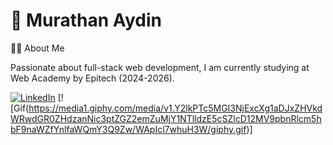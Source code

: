# 🚀 Murathan Aydin

👨‍💻 About Me

Passionate about full-stack web development, I am currently studying at Web Academy by Epitech (2024-2026).

[![LinkedIn](https://img.icons8.com/?size=50&id=13930&format=png)](https://linkedin.com/in/murathan-aydin) [![Gif(https://media1.giphy.com/media/v1.Y2lkPTc5MGI3NjExcXg1aDJxZHVkdWRwdGR0ZHdzanNic3ptZGZ2emZuMjY1NTlldzE5cSZlcD12MV9pbnRlcm5hbF9naWZfYnlfaWQmY3Q9Zw/WApIcl7whuH3W/giphy.gif)]
